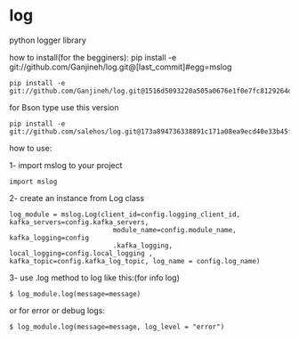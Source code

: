 # log
python logger library

how to install(for the begginers):
pip install -e git://github.com/Ganjineh/log.git@[last_commit]#egg=mslog
 ```console
pip install -e git://github.com/Ganjineh/log.git@1516d5093220a505a0676e1f0e7fc8129264d01c#egg=mslog
```


for Bson type use this version

 ```console
pip install -e git://github.com/salehos/log.git@173a894736338891c171a08ea9ecd40e33b45f42#egg=mslog
```

how to use:

1- import mslog to your project
 ```console
import mslog
```

2- create an instance from Log class 

 ```console
log_module = mslog.Log(client_id=config.logging_client_id, kafka_servers=config.kafka_servers,
                           module_name=config.module_name, kafka_logging=config
                           .kafka_logging, local_logging=config.local_logging , kafka_topic=config.kafka_log_topic, log_name = config.log_name)
```

3- use .log method to log like this:(for info log)

 ```console
$ log_module.log(message=message)
```

or for error or debug logs:

 ```console
$ log_module.log(message=message, log_level = "error")
```

